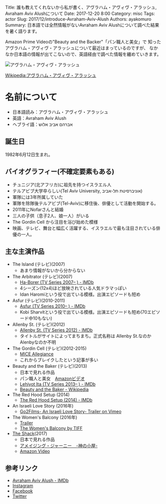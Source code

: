 Title: 誰も教えてくれないから私が書く、アヴラハム・アヴィヴ・アラッシュ, Avraham Aviv Alushについて
Date: 2017-12-20 8:00
Category: misc
Tags: actor
Slug: 2017/12/introduce-Avraham-Aviv-Alush
Authors: ayakomuro
Summary: 日本語では全然情報がないAvraham Aviv Alushについて調べた結果を暑く語ります。

Amazon Prime Videoの"Beauty and the Backer"「パン職人と美女」で
知ったアヴラハム・アヴィヴ・アラッシュについて最近はまっているのですが、
なかなか日本語の情報が出てこないので、英語経由で調べた情報を纏めていきます。

![アヴラハム・アヴィヴ・アラッシュ](https://images-na.ssl-images-amazon.com/images/M/MV5BMGE3N2ZhMjYtOGQ2My00MGU5LWE5NDUtODViNWFkZmFlYmE5XkEyXkFqcGdeQXVyMjQwMDg0Ng@@._V1_UY317_CR1,0,214,317_AL_.jpg)

[Wikipedia:アヴラハム・アヴィヴ・アラッシュ](https://ja.wikipedia.org/wiki/%E3%82%A2%E3%83%B4%E3%83%A9%E3%83%8F%E3%83%A0%E3%83%BB%E3%82%A2%E3%83%B4%E3%82%A3%E3%83%B4%E3%83%BB%E3%82%A2%E3%83%A9%E3%83%83%E3%82%B7%E3%83%A5)

# 名前について

- 日本語読み：アヴラハム・アヴィヴ・アラッシュ
- 英語：Avraham Aviv Alush
- ヘブライ語：אברהם אביב אלוש

## 誕生日

1982年6月12日生まれ。

## バイオグラフィー(不確定要素もある)

- チュニジア(北アフリカ)に祖先を持つイスラエル人
- テルアビブ大学卒らしい(Tel Aviv University, אוניברסיטת תל-אביב)
- 軍隊には3年所属していた
- 軍隊を除隊後テルアビブ(Tel-Aviv)に移住後、俳優として活動を開始する。
- 2011年にNofarさんと結婚
- 三人の子供（息子2人、娘一人）がいる
- The Gordin Cell から注目を浴び始めた模様
- 映画、テレビ、舞台と幅広く活躍する、イスラエルで最も注目されている俳優の一人。


## 主な主演作品

- The lsland (テレビ)(2007)
    - あまり情報がないから分からない
- The Arbitrator (テレビ)(2007)
    - [Ha-Borer (TV Series 2007– ) - IMDb](http://www.imdb.com/title/tt0904106/?ref_=tt_rv)
    - 4シーズン(12x4)ほど放映されている人気ドラマっぽい
    - Idan Haromiという役で出ている模様。出演エピソードも短め
- Asfur (テレビ)(2010-2011)
    - [Asfur (TV Series 2010– ) - IMDb](http://www.imdb.com/title/tt1664065/)
    - Kobi Sharvitという役で出ている模様。出演エピソードも短め(70エピソード中10もない)
- Allenby St. (テレビ)(2012)
    - [Allenby St. (TV Series 2012) - IMDb](http://www.imdb.com/title/tt2690730/?ref_=ttmi_tt)
    - タイトルがサイトによってまちまち。正式名称は Allenby St.なのかAlenbyなのか不明
- The Gordin Cell (テレビ)(2012-2015)
    - [MICE Allegiance](http://www.tedy.co.il/en/ta-gordin)
    - これからブレイクしたという記事が多い
- Beauty and the Baker (テレビ)(2013)
     - 日本で見れる作品
     - パン職人と美女　[Amazonビデオ](https://www.amazon.co.jp/gp/video/detail/B0767QDH2Q)
     - [Lehiyot Ita (TV Series 2013– ) - IMDb ](http://www.imdb.com/title/tt3377134/)
     - [Beauty and the Baker - Wikipedia](https://en.wikipedia.org/wiki/Beauty_and_the_Baker)
- The Red Hood Setup (2014)
    - [The Red Hood Setup (2014) - IMDb](http://www.imdb.com/title/tt3426030/)
- An Israeli Love Story (2016年)
    - [Go2Films- An Israeli Love Story- Trailer on Vimeo](https://vimeo.com/205866760)
- The Women's Balcony (2016年)
    - [Trailer](https://www.youtube.com/watch?v=ZfMlI97DHbo)
    - [The Women's Balcony by TIFF](https://www.tiff.net/films/the-womens-balcony/)
- [The Shack](http://www.theshack.movie/)(2017)
    - 日本で見れる作品
    - [アメイジング・ジャーニー　-神の小屋-](http://amazing-journey.jp/)
    - [Amazon Video](https://www.amazon.com/Shack-Sam-Worthington/dp/B06XCGMRDK/)


## 参考リンク
- [Avraham Aviv Alush - IMDb](http://www.imdb.com/name/nm1983341/)
- [Instagram](https://www.instagram.com/avivalush/?hl=ja)
- [Facebook](https://www.facebook.com/aviv.alush)
- [Twitter](https://twitter.com/avivalush)
